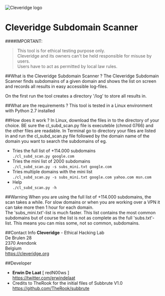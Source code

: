 ![Cleveridge logo](https://cleveridge.org/images/logo.jpg)

Cleveridge Subdomain Scanner
======================
####IMPORTANT:
>This tool is for ethical testing purpose only.   
>Cleveridge and its owners can't be held responsible for misuse by users.   
>Users have to act as permitted by local law rules.

##What is the Cleveridge Subdomain Scanner ?
The Cleveridge Subdomain Scanner finds subdomains of a given domain and shows the list on screen and records all results in easy accessible log-files.

On the first run the tool creates a directory '/log' to store all results in.

##What are the requirements ?
This tool is tested in a Linux environment with Python 2.7 installed

##How does it work ?
In Linux, download the files in to the directory of your choice. BE sure the cl_subd_scan.py file is executeble (chmod 0766) and the other files are readable.
In Terminal go to directory your files are listed in and run the cl_subd_scan.py file followed by the domain name of the domain you want to search the subdomains of eg.  
- Tries the full list of +114.000 subdomains   
```./cl_subd_scan.py google.com   ```       
- Tries the mini list of 2000 subdomains   
```./cl_subd_scan.py -s subs_mini.txt google.com   ``` 
- Tries multiple domains with the mini list   
```./cl_subd_scan.py -s subs_mini.txt google.com yahoo.com msn.com   ``` 
- Help   
```./cl_subd_scan.py -h   ```    

##Warning
When you are using the full list of +114.000 subdomains, the scan takes a while. For slow domains or when you are working over a VPN it can take more then 1 hour for each domain.    
The 'subs_mini.txt'-list is much faster. This list contains the most common subdomains but of course the list is not as complete as the full 'subs.txt'-list. This means you can miss some, not so common, subdomains.


##Contact Info 
**Cleveridge** - Ethical Hacking Lab   
De Brulen 28   
2370 Arendonk   
Belgium   
https://cleveridge.org

##Developer
- **Erwin De Laat** [ redN00ws ]     
https://twitter.com/erwindelaat    
- Credits to TheRook for the initial files of Subbrute V1.0    
https://github.com/TheRook/subbrute
